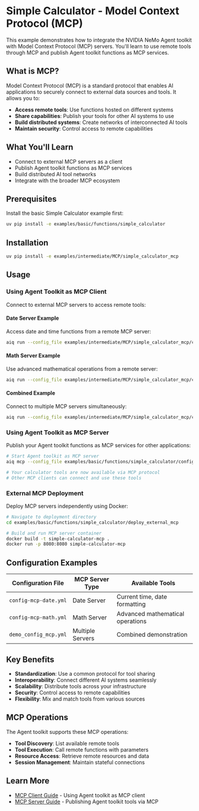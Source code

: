 <!--
SPDX-FileCopyrightText: Copyright (c) 2025, NVIDIA CORPORATION & AFFILIATES. All rights reserved.
SPDX-License-Identifier: Apache-2.0

Licensed under the Apache License, Version 2.0 (the "License");
you may not use this file except in compliance with the License.
You may obtain a copy of the License at

http://www.apache.org/licenses/LICENSE-2.0

Unless required by applicable law or agreed to in writing, software
distributed under the License is distributed on an "AS IS" BASIS,
WITHOUT WARRANTIES OR CONDITIONS OF ANY KIND, either express or implied.
See the License for the specific language governing permissions and
limitations under the License.
-->

# Simple Calculator - Model Context Protocol (MCP)

This example demonstrates how to integrate the NVIDIA NeMo Agent toolkit with Model Context Protocol (MCP) servers. You'll learn to use remote tools through MCP and publish Agent toolkit functions as MCP services.

## What is MCP?

Model Context Protocol (MCP) is a standard protocol that enables AI applications to securely connect to external data sources and tools. It allows you to:

- **Access remote tools**: Use functions hosted on different systems
- **Share capabilities**: Publish your tools for other AI systems to use
- **Build distributed systems**: Create networks of interconnected AI tools
- **Maintain security**: Control access to remote capabilities

## What You'll Learn

- Connect to external MCP servers as a client
- Publish Agent toolkit functions as MCP services
- Build distributed AI tool networks
- Integrate with the broader MCP ecosystem

## Prerequisites

Install the basic Simple Calculator example first:

```bash
uv pip install -e examples/basic/functions/simple_calculator
```

## Installation

```bash
uv pip install -e examples/intermediate/MCP/simple_calculator_mcp
```

## Usage

### Using Agent Toolkit as MCP Client

Connect to external MCP servers to access remote tools:

#### Date Server Example
Access date and time functions from a remote MCP server:

```bash
aiq run --config_file examples/intermediate/MCP/simple_calculator_mcp/configs/config-mcp-date.yml --input "What day is it today and what's 2 + 3?"
```

#### Math Server Example
Use advanced mathematical operations from a remote server:

```bash
aiq run --config_file examples/intermediate/MCP/simple_calculator_mcp/configs/config-mcp-math.yml --input "Calculate the square root of 144"
```

#### Combined Example
Connect to multiple MCP servers simultaneously:

```bash
aiq run --config_file examples/intermediate/MCP/simple_calculator_mcp/configs/demo_config_mcp.yml --input "What time is it and what's 5 * 7?"
```

### Using Agent Toolkit as MCP Server

Publish your Agent toolkit functions as MCP services for other applications:

```bash
# Start Agent toolkit as MCP server
aiq mcp --config_file examples/basic/functions/simple_calculator/configs/config.yml

# Your calculator tools are now available via MCP protocol
# Other MCP clients can connect and use these tools
```

### External MCP Deployment

Deploy MCP servers independently using Docker:

```bash
# Navigate to deployment directory
cd examples/basic/functions/simple_calculator/deploy_external_mcp

# Build and run MCP server container
docker build -t simple-calculator-mcp .
docker run -p 8080:8080 simple-calculator-mcp
```

## Configuration Examples

| Configuration File | MCP Server Type | Available Tools |
|-------------------|-----------------|-----------------|
| `config-mcp-date.yml` | Date Server | Current time, date formatting |
| `config-mcp-math.yml` | Math Server | Advanced mathematical operations |
| `demo_config_mcp.yml` | Multiple Servers | Combined demonstration |

## Key Benefits

- **Standardization**: Use a common protocol for tool sharing
- **Interoperability**: Connect different AI systems seamlessly
- **Scalability**: Distribute tools across your infrastructure
- **Security**: Control access to remote capabilities
- **Flexibility**: Mix and match tools from various sources

## MCP Operations

The Agent toolkit supports these MCP operations:

- **Tool Discovery**: List available remote tools
- **Tool Execution**: Call remote functions with parameters
- **Resource Access**: Retrieve remote resources and data
- **Session Management**: Maintain stateful connections

## Learn More

- [MCP Client Guide](../../../../docs/source/workflows/mcp/mcp-client.md) - Using Agent toolkit as MCP client
- [MCP Server Guide](../../../../docs/source/workflows/mcp/mcp-server.md) - Publishing Agent toolkit tools via MCP

